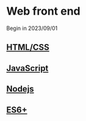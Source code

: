 # Web front end

Begin in 2023/09/01

## [HTML/CSS](HTML-CSS/HTML-CSS.md)

## [JavaScript](JavaScript/JavaScript.md)

## [Nodejs](Nodejs/Nodejs.md)

## [ES6+](ES6+/ES6+.md)